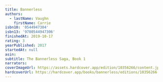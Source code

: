 ```yaml
---
title: Bannerless
authors:
  - lastName: Vaughn
    firstName: Carrie
isbn10: '0544947304'
isbn13: '9780544947306'
finishedAt: 2019-10-17
rating: 3
yearPublished: 2017
startedAt: null
asin:
subtitle: The Bannerless Saga, Book 1
narrators:
coverImageUrl: https://assets.hardcover.app/edition/10356266/content.jpeg
hardcoverUrl: https://hardcover.app/books/bannerless/editions/10356266
---
```

